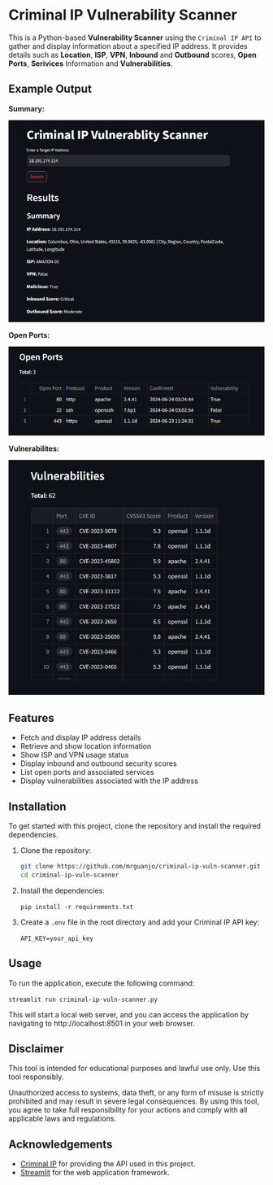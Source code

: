 # Criminal IP Vulnerability Scanner

This is a Python-based **Vulnerability Scanner** using the `Criminal IP API` to gather and display information about a specified IP address. It provides details such as **Location**, **ISP**, **VPN**, **Inbound** and **Outbound** scores, **Open Ports**, **Serivices** Information and **Vulnerabilities**.


## Example Output

**Summary:**

<img src="./images/summary.PNG">

**Open Ports:**

<img src="./images/open-ports.PNG">

**Vulnerabilites:**

<img src="./images/vulnerabilites.PNG">


## Features

- Fetch and display IP address details
- Retrieve and show location information
- Show ISP and VPN usage status
- Display inbound and outbound security scores
- List open ports and associated services
- Display vulnerabilities associated with the IP address


## Installation

To get started with this project, clone the repository and install the required dependencies.

1. Clone the repository:

   ```bash
   git clone https://github.com/mrguanjo/criminal-ip-vuln-scanner.git
   cd criminal-ip-vuln-scanner
   ```
2. Install the dependencies:

	`pip install -r requirements.txt`

3. Create a `.env` file in the root directory and add your Criminal IP API key:

	`API_KEY=your_api_key`


## Usage

To run the application, execute the following command:

`streamlit run criminal-ip-vuln-scanner.py`

This will start a local web server, and you can access the application by navigating to http://localhost:8501 in your web browser.


## Disclaimer

This tool is intended for educational purposes and lawful use only. Use this tool responsibly.

Unauthorized access to systems, data theft, or any form of misuse is strictly prohibited and may result in severe legal consequences. By using this tool, you agree to take full responsibility for your actions and comply with all applicable laws and regulations.

## Acknowledgements

- [Criminal IP](https://www.criminalip.io/) for providing the API used in this project.
- [Streamlit](https://streamlit.io/) for the web application framework.

